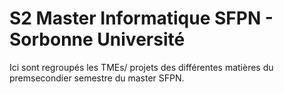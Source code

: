 # S2 Master Informatique SFPN - Sorbonne Université
Ici sont regroupés les TMEs/ projets des différentes matières du premsecondier semestre du master SFPN. 
